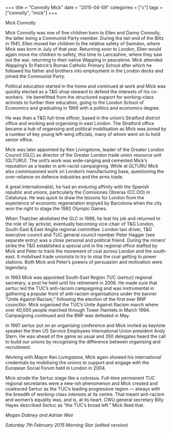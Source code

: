 +++
title = "Connolly Mick"
date = "2015-04-09"
categories = ["c"]
tags = ["connolly", "mick"]
+++

Mick Connolly

Mick Connolly was one of five children born to Ellen and Danny Connolly, the latter being a Communist Party member. During the tail-end of the Blitz in 1941, Ellen moved her children to the relative safety of Swindon, where Mick was born in July of that year. Returning soon to London, Ellen would again move the children to safety, this time to Lancashire, where they saw out the war, returning to their native Wapping in peacetime. Mick attended Wapping’s St Patrick’s Roman Catholic Primary School after which he followed his father and brothers into employment in the London docks and joined the Communist Party.

Political education started in the home and continued at work and Mick was quickly elected as a T&G shop steward to defend the interests of his co-workers.  He benefitted from the structured support for working-class activists to further their education, going to the London School of Economics and graduating in 1966 with a politics and economics degree.

He was then a T&G full-time officer, based in the union’s Stratford district office and working and organising in east London. The Stratford office became a hub of organising and political mobilisation as Mick was joined by a number of key young left-wing officials, many of whom went on to hold senior office.

Mick was later appointed by Ken Livingstone, leader of the Greater London Council (GLC) as director of the Greater London trade union resource unit (GLTURU). The unit’s work was wide-ranging and cemented Mick’s reputation as a leader in anti-racist campaigning. While at GLTURU Mick also commissioned work on London’s manufacturing base, questioning the over-reliance on defence industries and the arms trade.

A great internationalist, he had an enduring affinity with the Spanish republic and unions, particularly the Comisiones Obreras (CC.OO) in Catalunya. He was quick to draw the lessons for London from the experience of economic regeneration enjoyed by Barcelona when the city won the right to stage the 1992 Olympic Games.

When Thatcher abolished the GLC in 1986, he lost his job and returned to the role of lay activist, eventually becoming vice-chair of T&G London, South-East & East Anglia regional committee. London taxi driver, T&G executive council and TUC general council member Peter Hagger (see separate entry) was a close personal and political friend. During the miners’ strike the T&G established a special unit in the regional office staffed by Mick and Peter to track the movement of coal across London and the south-east. It mobilised trade unionists to try to stop the coal getting to power stations. Both Mick and Peter’s powers of persuasion and motivation were legendary.

In 1993 Mick was appointed South-East Region TUC (sertuc) regional secretary, a post he held until his retirement in 2006. He made sure that sertuc led the TUC’s anti-racism campaigning and was instrumental in gathering a popular front of anti-racism organisations under the banner “Unite Against Racism,” following the election of the first ever BNP councillor. Mick organised the TUC’s Unite Against Racism march where over 40,000 people marched through Tower Hamlets in March 1994. Campaigning continued and the BNP was defeated in May.

In 1997 sertuc put on an organising conference and Mick invited as keynote speaker the then US Service Employees International Union president Andy Stern. He was ahead of the game as usual and 350 delegates heard the call to build our unions by recognising the difference between organising and recruitment.

Working with Mayor Ken Livingstone, Mick again showed his international credentials by mobilising the unions to support and engage with the European Social Forum held in London in 2004.

Mick strode the Sertuc stage like a colossus. Full-time permanent TUC regional secretaries were a new-ish phenomenon and Mick created and coalesced Sertuc as the TUC’s leading progressive region — always with the breadth of working-class interests at its centre. That meant anti-racism and women’s equality was, and is, at its heart. CWU general secretary Billy Hayes described Sertuc as “the TUC’s broad left.” Mick liked that.

_Megan Dobney and Adrian Weir_

_Saturday 7th February 2015 Morning Star (edited version)_
